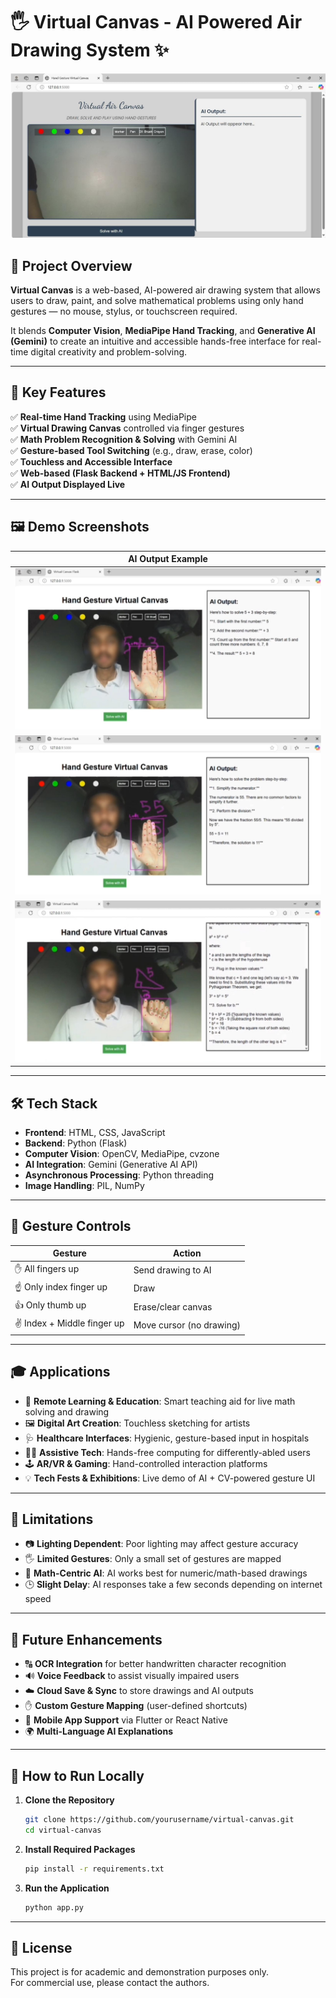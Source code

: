 # 🖐️ Virtual Canvas - AI Powered Air Drawing System ✨

![image alt](https://github.com/ArnavBh5280/Virtual-Drawing-Canvas/blob/main/Output.png?raw=true)

## 🧠 Project Overview

**Virtual Canvas** is a web-based, AI-powered air drawing system that allows users to draw, paint, and solve mathematical problems using only hand gestures — no mouse, stylus, or touchscreen required.

It blends **Computer Vision**, **MediaPipe Hand Tracking**, and **Generative AI (Gemini)** to create an intuitive and accessible hands-free interface for real-time digital creativity and problem-solving.

---

## 🎯 Key Features

✅ **Real-time Hand Tracking** using MediaPipe  
✅ **Virtual Drawing Canvas** controlled via finger gestures  
✅ **Math Problem Recognition & Solving** with Gemini AI  
✅ **Gesture-based Tool Switching** (e.g., draw, erase, color)  
✅ **Touchless and Accessible Interface**  
✅ **Web-based (Flask Backend + HTML/JS Frontend)**  
✅ **AI Output Displayed Live**

---

## 🖼️ Demo Screenshots

| AI Output Example |
|-------------------|
| ![AI Output](https://github.com/ArnavBh5280/Virtual-Drawing-Canvas/blob/main/ai_output1.png) |
| ![AI Output 2](https://github.com/ArnavBh5280/Virtual-Drawing-Canvas/blob/main/ai_output2.png) | 
| ![AI Output 3](https://github.com/ArnavBh5280/Virtual-Drawing-Canvas/blob/main/ai_output3.png) |

---

## 🛠️ Tech Stack

- **Frontend**: HTML, CSS, JavaScript  
- **Backend**: Python (Flask)  
- **Computer Vision**: OpenCV, MediaPipe, cvzone  
- **AI Integration**: Gemini (Generative AI API)  
- **Asynchronous Processing**: Python threading  
- **Image Handling**: PIL, NumPy


---

## 🧪 Gesture Controls

| Gesture                        | Action                      |
|-------------------------------|-----------------------------|
| ✋ All fingers up              | Send drawing to AI          |
| ☝️ Only index finger up       | Draw                        |
| 👍 Only thumb up              | Erase/clear canvas          |
| ✌️ Index + Middle finger up   | Move cursor (no drawing)    |

---

## 🎓 Applications

- 🎒 **Remote Learning & Education**: Smart teaching aid for live math solving and drawing  
- 🖼️ **Digital Art Creation**: Touchless sketching for artists  
- 🩺 **Healthcare Interfaces**: Hygienic, gesture-based input in hospitals  
- 👨‍🦽 **Assistive Tech**: Hands-free computing for differently-abled users  
- 🕹️ **AR/VR & Gaming**: Hand-controlled interaction platforms  
- 💡 **Tech Fests & Exhibitions**: Live demo of AI + CV-powered gesture UI

---

## 🚧 Limitations

- 📷 **Lighting Dependent**: Poor lighting may affect gesture accuracy  
- 🖐️ **Limited Gestures**: Only a small set of gestures are mapped  
- 🔢 **Math-Centric AI**: AI works best for numeric/math-based drawings  
- 🕒 **Slight Delay**: AI responses take a few seconds depending on internet speed

---

## 🌱 Future Enhancements

- 🔠 **OCR Integration** for better handwritten character recognition  
- 🔊 **Voice Feedback** to assist visually impaired users  
- ☁️ **Cloud Save & Sync** to store drawings and AI outputs  
- ✋ **Custom Gesture Mapping** (user-defined shortcuts)  
- 📱 **Mobile App Support** via Flutter or React Native  
- 🌍 **Multi-Language AI Explanations**

---

## 🚀 How to Run Locally

1. **Clone the Repository**
   ```bash
   git clone https://github.com/yourusername/virtual-canvas.git
   cd virtual-canvas


2. **Install Required Packages**
   ```bash
   pip install -r requirements.txt

3. **Run the Application**
   ```bash
   python app.py

---

## 📄 License

This project is for academic and demonstration purposes only.  
For commercial use, please contact the authors.

